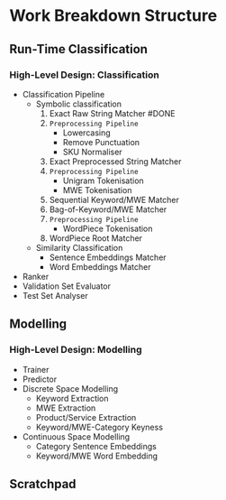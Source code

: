 # Work Breakdown Structure

## Run-Time Classification

### High-Level Design: Classification

* Classification Pipeline
  * Symbolic classification
    1. Exact Raw String Matcher #DONE
    2. `Preprocessing Pipeline`
        * Lowercasing
        * Remove Punctuation
        * SKU Normaliser
    3. Exact Preprocessed String Matcher
    4. `Preprocessing Pipeline`
        * Unigram Tokenisation
        * MWE Tokenisation
    5. Sequential Keyword/MWE Matcher
    6. Bag-of-Keyword/MWE Matcher
    7. `Preprocessing Pipeline`
        * WordPiece Tokenisation
    8. WordPiece Root Matcher
  * Similarity Classification
    * Sentence Embeddings Matcher
    * Word Embeddings Matcher
* Ranker
* Validation Set Evaluator
* Test Set Analyser

## Modelling

### High-Level Design: Modelling

* Trainer
* Predictor
* Discrete Space Modelling
  * Keyword Extraction
  * MWE Extraction
  * Product/Service Extraction
  * Keyword/MWE-Category Keyness
* Continuous Space Modelling
  * Category Sentence Embeddings
  * Keyword/MWE Word Embedding

## Scratchpad
